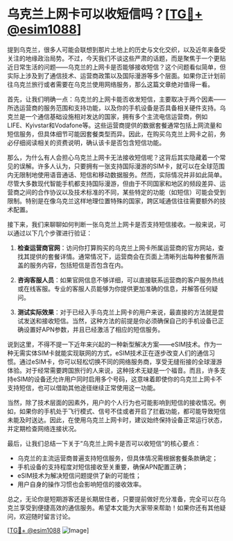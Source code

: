 # 乌克兰上网卡可以收短信吗？[[TG💪+ @esim1088](https://t.me/s/esim1088)]

提到乌克兰，很多人可能会联想到那片土地上的历史与文化交织，以及近年来备受关注的地缘政治局势。不过，今天我们不谈这些严肃的话题，而是聚焦于一个更贴近日常生活的问题——乌克兰的上网卡是否能够接收短信？这个问题看似简单，但实际上涉及到了通信技术、运营商政策以及国际漫游等多个层面。如果你正计划前往乌克兰旅行或者需要在乌克兰使用网络服务，那么这篇文章绝对值得一看。

首先，让我们明确一点：乌克兰的上网卡能否收发短信，主要取决于两个因素——所选运营商的服务范围和支持功能，以及你的手机设备是否具备相关硬件支持。乌克兰是一个通信基础设施相对发达的国家，拥有多个主流电信运营商，例如LIFE、Kyivstar和Vodafone等。这些运营商提供的数据套餐通常包括上网流量和短信服务，但具体细节可能因套餐类型而异。因此，在购买乌克兰上网卡之前，务必仔细阅读相关的资费说明，确认该卡是否包含短信功能。

那么，为什么有人会担心乌克兰上网卡无法接收短信呢？这背后其实隐藏着一个常见的误解。许多人认为，只要拥有一张支持国际漫游的SIM卡，就可以在全球范围内无限制地使用语音通话、短信和移动数据服务。然而，实际情况并非如此简单。尽管大多数现代智能手机都支持国际漫游，但由于不同国家和地区的频段差异、运营商之间的合作协议以及技术标准的不同，某些特定的功能（如短信）可能会受到限制。特别是在像乌克兰这样地理位置特殊的国家，跨区域通信往往需要额外的技术配置。

接下来，我们来聊聊如何判断一张乌克兰上网卡是否支持短信接收。一般来说，可以通过以下几个步骤进行验证：

1. **检查运营商官网**：访问你打算购买的乌克兰上网卡所属运营商的官方网站，查找其提供的套餐详情。通常情况下，运营商会在页面上清晰列出每种套餐所涵盖的服务内容，包括短信是否包含在内。

2. **咨询客服人员**：如果官网信息不够详细，可以直接联系运营商的客户服务热线或在线客服。专业的客服人员能够为你提供更加准确的信息，并解答任何疑问。

3. **测试实际效果**：对于已经入手乌克兰上网卡的用户来说，最直接的方法就是尝试发送和接收短信。当然，这种方法的前提是你必须确保自己的手机设备已正确设置好APN参数，并且已经激活了相应的短信服务。

说到这里，不得不提一下近年来兴起的一种新型解决方案——eSIM技术。作为一种无需实体SIM卡就能实现联网的方式，eSIM技术正在逐步改变人们的通信习惯。通过eSIM卡，你可以轻松切换不同的网络服务商，享受无缝衔接的全球漫游体验。对于经常需要跨国旅行的人来说，这种技术无疑是一个福音。而且，许多支持eSIM的设备还允许用户同时启用多个号码，这意味着即使你的乌克兰上网卡不支持短信，也可以借助其他途径继续正常使用这一功能。

当然，除了技术层面的因素外，用户的个人行为也可能影响到短信的接收情况。例如，如果你的手机处于飞行模式、信号不佳或者开启了拦截功能，都可能导致短信未能及时送达。因此，在使用乌克兰上网卡时，建议始终保持设备正常运行状态，并定期检查网络连接状况。

最后，让我们总结一下关于“乌克兰上网卡是否可以收短信”的核心要点：

- 乌克兰的主流运营商普遍支持短信服务，但具体情况需根据套餐条款确定；
- 手机设备的支持程度对短信接收至关重要，确保APN配置正确；
- eSIM技术为解决短信问题提供了新的可能性；
- 用户自身的操作习惯也会影响短信的接收效率。

总之，无论你是短期游客还是长期居住者，只要提前做好充分准备，完全可以在乌克兰享受到便捷高效的通信服务。希望本文能为大家带来帮助！如果你还有其他疑问，欢迎随时留言讨论。

[[TG💪+ @esim1088](https://t.me/s/esim1088) ![Image](https://i.postimg.cc/4NQfJmqS/Snipaste-2025-05-13-00-14-12.png)]
